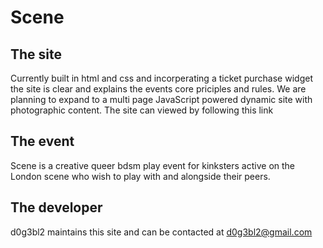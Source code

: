 # Scene

## The site

Currently built in html and css and incorperating a ticket purchase widget the site is clear and explains the events core priciples and rules. We are planning to expand to a multi page JavaScript powered dynamic site with photographic content. The site can viewed by following this link 

## The event

Scene is a creative queer bdsm play event for kinksters active on the London scene who wish to play with and alongside their peers.



## The developer

d0g3bl2 maintains this site and can be contacted at d0g3bl2@gmail.com
